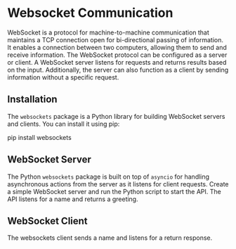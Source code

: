 # Websocket Communication

WebSocket is a protocol for machine-to-machine communication that maintains a TCP connection open for bi-directional passing of information. It enables a connection between two computers, allowing them to send and receive information. The WebSocket protocol can be configured as a server or client. A WebSocket server listens for requests and returns results based on the input. Additionally, the server can also function as a client by sending information without a specific request.

## Installation

The `websockets` package is a Python library for building WebSocket servers and clients. You can install it using pip:

pip install websockets


## WebSocket Server

The Python `websockets` package is built on top of `asyncio` for handling asynchronous actions from the server as it listens for client requests. Create a simple WebSocket server and run the Python script to start the API. The API listens for a name and returns a greeting.

## WebSocket Client

The websockets client sends a name and listens for a return response.
